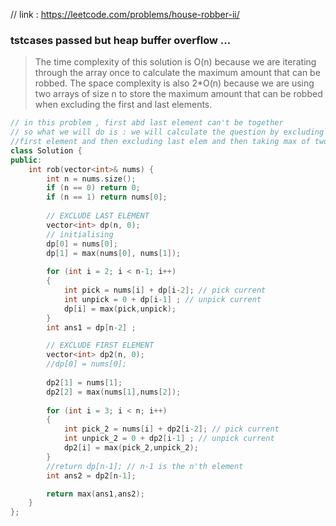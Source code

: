// link : https://leetcode.com/problems/house-robber-ii/

### tstcases passed but heap buffer overflow ...
> The time complexity of this solution is O(n) because we are iterating through the array once to calculate the maximum amount that can be robbed.
> The space complexity is also 2*O(n) because we are using two arrays of size n to store the maximum amount that can be robbed when excluding the first and last elements.
```cpp
// in this problem , first abd last element can't be together
// so what we will do is : we will calculate the question by excluding
//first element and then excluding last elem and then taking max of two 
class Solution {
public:
    int rob(vector<int>& nums) {
        int n = nums.size();
        if (n == 0) return 0;
        if (n == 1) return nums[0];
        
        // EXCLUDE LAST ELEMENT
        vector<int> dp(n, 0);
        // initialising
        dp[0] = nums[0];
        dp[1] = max(nums[0], nums[1]);
        
        for (int i = 2; i < n-1; i++) 
        {
            int pick = nums[i] + dp[i-2]; // pick current
            int unpick = 0 + dp[i-1] ; // unpick current
            dp[i] = max(pick,unpick);
        }
        int ans1 = dp[n-2] ;

        // EXCLUDE FIRST ELEMENT
        vector<int> dp2(n, 0);
        //dp[0] = nums[0];
        
        dp2[1] = nums[1];
        dp2[2] = max(nums[1],nums[2]);
        
        for (int i = 3; i < n; i++) 
        {
            int pick_2 = nums[i] + dp2[i-2]; // pick current
            int unpick_2 = 0 + dp2[i-1] ; // unpick current
            dp2[i] = max(pick_2,unpick_2);
        }
        //return dp[n-1]; // n-1 is the n'th element
        int ans2 = dp2[n-1];

        return max(ans1,ans2);
    }
};

```
